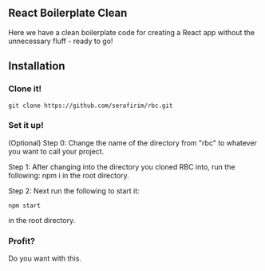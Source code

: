 ## React Boilerplate Clean
Here we have a clean boilerplate code for creating a React app without the unnecessary fluff - ready to go!

## Installation
### Clone it!

    git clone https://github.com/serafirim/rbc.git

### Set it up!
(Optional) Step 0: Change the name of the directory from "rbc" to whatever you want to call your project.

Step 1: After changing into the  directory you cloned RBC into, run the following:
    npm i
in the root directory.

Step 2: Next run the following to start it:

    npm start
in the root directory.

### Profit?
Do you want with this. 